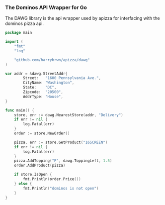 ### The Dominos API Wrapper for Go
The DAWG library is the api wrapper used by apizza for interfacing with the dominos pizza api.

```go
package main

import (
	"fmt"
	"log"

	"github.com/harrybrwn/apizza/dawg"
)

var addr = &dawg.StreetAddr{
        Street:   "1600 Pennsylvania Ave.",
        CityName: "Washington",
        State:    "DC",
        Zipcode:  "20500",
        AddrType: "House",
}

func main() {
	store, err := dawg.NearestStore(addr, "Delivery")
	if err != nil {
		log.Fatal(err)
	}
	order := store.NewOrder()

	pizza, err := store.GetProduct("16SCREEN")
	if err != nil {
		log.Fatal(err)
	}
	pizza.AddTopping("P", dawg.ToppingLeft, 1.5)
	order.AddProduct(pizza)

	if store.IsOpen {
		fmt.Println(order.Price())
	} else {
		fmt.Println("dominos is not open")
	}
}
```
